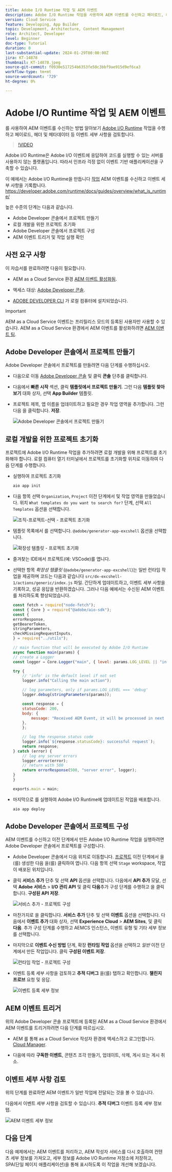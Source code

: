 ```yaml
---
title: Adobe I/O Runtime 작업 및 AEM 이벤트
description: Adobe I/O Runtime 작업을 사용하여 AEM 이벤트를 수신하고 페이로드, 헤더 및 메타데이터 등 이벤트 세부 사항을 검토하는 방법에 대해 알아봅니다.
version: Cloud Service
feature: Developing, App Builder
topic: Development, Architecture, Content Management
role: Architect, Developer
level: Beginner
doc-type: Tutorial
duration: 0
last-substantial-update: 2024-01-29T00:00:00Z
jira: KT-14878
thumbnail: KT-14878.jpeg
source-git-commit: f0930e517254b6353fe50c3bbf9ae915d9ef6ca3
workflow-type: tm+mt
source-wordcount: '729'
ht-degree: 0%

---
```



# Adobe I/O Runtime 작업 및 AEM 이벤트

를 사용하여 AEM 이벤트를 수신하는 방법 알아보기 [Adobe I/O Runtime](https://developer.adobe.com/runtime/docs/guides/overview/what_is_runtime/) 작업을 수행하고 페이로드, 헤더 및 메타데이터 등 이벤트 세부 사항을 검토합니다.

>[!VIDEO](https://video.tv.adobe.com/v/3427053?quality=12&learn=on)

Adobe I/O Runtime은 Adobe I/O 이벤트에 응답하여 코드를 실행할 수 있는 서버를 사용하지 않는 플랫폼입니다. 따라서 인프라 걱정 없이 이벤트 기반 애플리케이션을 구축할 수 있습니다.

이 예에서는 Adobe I/O Runtime을 만듭니다 [작업](https://developer.adobe.com/runtime/docs/guides/using/creating_actions/) AEM 이벤트를 수신하고 이벤트 세부 사항을 기록합니다.
https://developer.adobe.com/runtime/docs/guides/overview/what_is_runtime/

높은 수준의 단계는 다음과 같습니다.

- Adobe Developer 콘솔에서 프로젝트 만들기
- 로컬 개발을 위한 프로젝트 초기화
- Adobe Developer 콘솔에서 프로젝트 구성
- AEM 이벤트 트리거 및 작업 실행 확인

## 사전 요구 사항

이 자습서를 완료하려면 다음이 필요합니다.

- AEM as a Cloud Service 환경 [AEM 이벤트 활성화됨](https://developer.adobe.com/experience-cloud/experience-manager-apis/guides/events/#enable-aem-events-on-your-aem-cloud-service-environment).

- 액세스 대상: [Adobe Developer 콘솔](https://developer.adobe.com/developer-console/docs/guides/getting-started/).

- [ADOBE DEVELOPER CLI](https://developer.adobe.com/runtime/docs/guides/tools/cli_install/) 가 로컬 컴퓨터에 설치되었습니다.

>[!IMPORTANT]
>
>AEM as a Cloud Service 이벤트는 프리릴리스 모드의 등록된 사용자만 사용할 수 있습니다. AEM as a Cloud Service 환경에서 AEM 이벤트를 활성화하려면 [AEM 이벤트 팀](mailto:grp-aem-events@adobe.com).

## Adobe Developer 콘솔에서 프로젝트 만들기

Adobe Developer 콘솔에서 프로젝트를 만들려면 다음 단계를 수행하십시오.

- 다음으로 이동 [Adobe Developer 콘솔](https://developer.adobe.com/) 및 클릭 **콘솔** 단추를 클릭합니다.

- 다음에서 **빠른 시작** 섹션, 클릭 **템플릿에서 프로젝트 만들기**. 그런 다음 **템플릿 찾아보기** 대화 상자, 선택 **App Builder** 템플릿.

- 프로젝트 제목, 앱 이름을 업데이트하고 필요한 경우 작업 영역을 추가합니다. 그런 다음 을 클릭합니다. **저장**.

  ![Adobe Developer 콘솔에서 프로젝트 만들기](../assets/examples/runtime-action/create-project.png)


## 로컬 개발을 위한 프로젝트 초기화

프로젝트에 Adobe I/O Runtime 작업을 추가하려면 로컬 개발을 위해 프로젝트를 초기화해야 합니다. 로컬 컴퓨터 열기 터미널에서 프로젝트를 초기화할 위치로 이동하여 다음 단계를 수행합니다.

- 실행하여 프로젝트 초기화

  ```bash
  aio app init
  ```

- 다음 항목 선택 `Organization`, `Project` 이전 단계에서 및 작업 영역을 만들었습니다. 위치 `What templates do you want to search for?` 단계, 선택 `All Templates` 옵션을 선택합니다.

  ![조직-프로젝트-선택 - 프로젝트 초기화](../assets/examples/runtime-action/all-templates.png)

- 템플릿 목록에서 를 선택합니다. `@adobe/generator-app-excshell` 옵션을 선택합니다.

  ![확장성 템플릿 - 프로젝트 초기화](../assets/examples/runtime-action/extensibility-template.png)

- 즐겨찾는 IDE에서 프로젝트(예: VSCode)를 엽니다.

- 선택한 항목 _확장성 템플릿_ (`@adobe/generator-app-excshell`)는 일반 런타임 작업을 제공하며 코드는 다음과 같습니다 `src/dx-excshell-1/actions/generic/index.js` 파일. 간단하게 업데이트하고, 이벤트 세부 사항을 기록하고, 성공 응답을 반환하겠습니다. 그러나 다음 예에서는 수신된 AEM 이벤트를 처리하도록 향상되었습니다.

  ```javascript
  const fetch = require("node-fetch");
  const { Core } = require("@adobe/aio-sdk");
  const {
  errorResponse,
  getBearerToken,
  stringParameters,
  checkMissingRequestInputs,
  } = require("../utils");
  
  // main function that will be executed by Adobe I/O Runtime
  async function main(params) {
  // create a Logger
  const logger = Core.Logger("main", { level: params.LOG_LEVEL || "info" });
  
  try {
      // 'info' is the default level if not set
      logger.info("Calling the main action");
  
      // log parameters, only if params.LOG_LEVEL === 'debug'
      logger.debug(stringParameters(params));
  
      const response = {
      statusCode: 200,
      body: {
          message: "Received AEM Event, it will be processed in next example",
      },
      };
  
      // log the response status code
      logger.info(`${response.statusCode}: successful request`);
      return response;
  } catch (error) {
      // log any server errors
      logger.error(error);
      // return with 500
      return errorResponse(500, "server error", logger);
  }
  }
  
  exports.main = main;
  ```

- 마지막으로 를 실행하여 Adobe I/O Runtime에 업데이트된 작업을 배포합니다.

  ```bash
  aio app deploy
  ```

## Adobe Developer 콘솔에서 프로젝트 구성

AEM 이벤트를 수신하고 이전 단계에서 만든 Adobe I/O Runtime 작업을 실행하려면 Adobe Developer 콘솔에서 프로젝트를 구성합니다.

- Adobe Developer 콘솔에서 다음 위치로 이동합니다. [프로젝트](https://developer.adobe.com/console/projects) 이전 단계에서 을(를) 생성한 다음 을(를) 클릭하여 엽니다. 다음 항목 선택 `Stage` workspace, 작업이 배포된 위치입니다.

- 클릭 **서비스 추가** 단추 및 선택 **API** 옵션을 선택합니다. 다음에서 **API 추가** 모달, 선택 **Adobe 서비스** > **I/O 관리 API** 및 클릭 **다음**&#x200B;추가 구성 단계를 수행하고 을 클릭합니다. **구성된 API 저장**.

  ![서비스 추가 - 프로젝트 구성](../assets/examples/runtime-action/add-io-management-api.png)

- 마찬가지로 을 클릭합니다. **서비스 추가** 단추 및 선택 **이벤트** 옵션을 선택합니다. 다음에서 **이벤트 추가** 대화 상자, 선택 **Experience Cloud** > **AEM Sites**, 및 클릭 **다음**. 추가 구성 단계를 수행하고 AEMCS 인스턴스, 이벤트 유형 및 기타 세부 정보를 선택합니다.

- 마지막으로 **이벤트 수신 방법** 단계, 확장 **런타임 작업** 옵션을 선택하고 _일반_ 이전 단계에서 만든 작업입니다. 클릭 **구성된 이벤트 저장**.

  ![런타임 작업 - 프로젝트 구성 ](../assets/examples/runtime-action/select-runtime-action.png)

- 이벤트 등록 세부 사항을 검토하고 **추적 디버그** 을(를) 탭하고 확인합니다. **챌린지 프로브** 요청 및 응답.

  ![이벤트 등록 세부 정보](../assets/examples/runtime-action/debug-tracing-challenge-probe.png)


## AEM 이벤트 트리거

위의 Adobe Developer 콘솔 프로젝트에 등록된 AEM as a Cloud Service 환경에서 AEM 이벤트를 트리거하려면 다음 단계를 따르십시오.

- AEM 를 통해 as a Cloud Service 작성자 환경에 액세스하고 로그인합니다. [Cloud Manager](https://my.cloudmanager.adobe.com/).

- 다음에 따라 **구독한 이벤트**, 콘텐츠 조각 만들기, 업데이트, 삭제, 게시 또는 게시 취소.

## 이벤트 세부 사항 검토

위의 단계를 완료하면 AEM 이벤트가 일반 작업에 전달되는 것을 볼 수 있습니다.

다음에서 이벤트 세부 사항을 검토할 수 있습니다. **추적 디버그** 이벤트 등록 세부 정보 탭.

![AEM 이벤트 세부 정보](../assets/examples/runtime-action/aem-event-details.png)


## 다음 단계

다음 예제에서는 AEM 이벤트를 처리하고, AEM 작성자 서비스를 다시 호출하여 컨텐츠 세부 정보를 가져오고, 세부 정보를 Adobe I/O Runtime 저장소에 저장하고, SPA(단일 페이지 애플리케이션)을 통해 표시하도록 이 작업을 개선해 보겠습니다.

